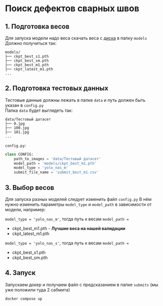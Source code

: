 # Поиск дефектов сварных швов

## 1. Подготовка весов

Для запуска модели надо веса скачать веса
с [диска](https://drive.google.com/drive/folders/1jpuMyeurWTFfz9V53p-9iKq0o_DcJ_cU?usp=sharing) в папку `models`
Должно получиться так:

```
models/
├── ckpt_best_s1.pth
├── ckpt_best_sm.pth
├── ckpt_best_m1.pth
├── ckpt_latest_m1.pth
...
```

## 2. Подготовка тестовых данных

Тестовые данные должны лежать в папке `data` и путь должен быть указан в `config.py` \
Папка `data` будет выглядеть так:

```
data/Тестовый датасет
├── 0.jpg
├── 100.jpg
├── 101.jpg
...
```

`config.py`:

```python
class CONFIG:
    path_to_images = 'data/Тестовый датасет'
    model_path = 'models/ckpt_best_m1.pth'
    model_type = 'yolo_nas_m'
    submit_file_name = 'submit_best_m1.csv'
```

## 3. Выбор весов

Для запуска разных моделей следует изменить файл `config.py`
В нём нужно изменить параметры `model_type` и `model_path` в зависимости от модели, например:

`model_type = 'yolo_nas_m'`, тогда путь к весам `model_path = `

- ckpt_best_m1.pth - **Лучшие веса на нашей валидации**
- ckpt_latest_m1.pth

`model_type = 'yolo_nas_s'`, тогда путь к весам `model_path = `

- ckpt_best_s1.pth
- ckpt_best_sm.pth

## 4. Запуск

Запускаем докер и получаем файл с предсказанием в папке `submits` (мы уже положили туда 2 сабмита)

```bash
docker compose up
```


